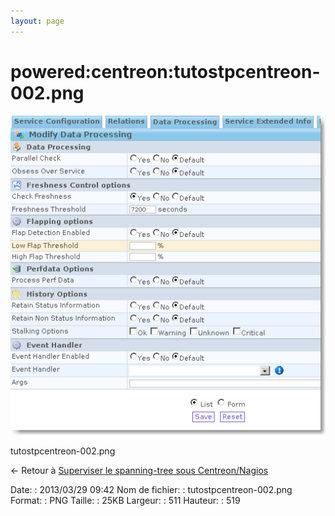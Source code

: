```yaml
---
layout: page
---
```


powered:centreon:tutostpcentreon-002.png
========================================

[![tutostpcentreon-002.png](../../../assets/media/powered/centreon/tutostpcentreon-002.png@cache=&w=511&h=519 "tutostpcentreon-002.png")](../../../assets/media/powered/centreon/tutostpcentreon-002.png@cache= "Afficher le fichier original")

tutostpcentreon-002.png

← Retour à [Superviser le spanning-tree sous
Centreon/Nagios](../../../centreon/superviser-spanning-tree.html "centreon:superviser-spanning-tree")

Date:
:   2013/03/29 09:42
Nom de fichier:
:   tutostpcentreon-002.png
Format:
:   PNG
Taille:
:   25KB
Largeur:
:   511
Hauteur:
:   519

